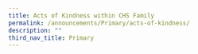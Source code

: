 ```yaml
---
title: Acts of Kindness within CHS Family
permalink: /announcements/Primary/acts-of-kindness/
description: ""
third_nav_title: Primary
---
```

